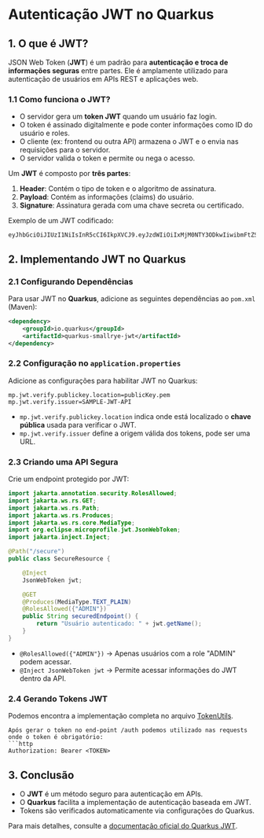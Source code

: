 # Autenticação JWT no Quarkus

## 1. O que é JWT?
JSON Web Token (**JWT**) é um padrão para **autenticação e troca de informações seguras** entre partes. Ele é amplamente utilizado para autenticação de usuários em APIs REST e aplicações web.

### 1.1 Como funciona o JWT?
- O servidor gera um **token JWT** quando um usuário faz login.
- O token é assinado digitalmente e pode conter informações como ID do usuário e roles.
- O cliente (ex: frontend ou outra API) armazena o JWT e o envia nas requisições para o servidor.
- O servidor valida o token e permite ou nega o acesso.

Um **JWT** é composto por **três partes**:
1. **Header**: Contém o tipo de token e o algoritmo de assinatura.
2. **Payload**: Contém as informações (claims) do usuário.
3. **Signature**: Assinatura gerada com uma chave secreta ou certificado.

Exemplo de um JWT codificado:
```
eyJhbGciOiJIUzI1NiIsInR5cCI6IkpXVCJ9.eyJzdWIiOiIxMjM0NTY3ODkwIiwibmFtZSI6IkpvaG4gRG9lIiwiaWF0IjoxNTE2MjM5MDIyfQ.SflKxwRJSMeKKF2QT4fwpMeJf36POk6yJV_adQssw5c
```

## 2. Implementando JWT no Quarkus

### 2.1 Configurando Dependências
Para usar JWT no **Quarkus**, adicione as seguintes dependências ao `pom.xml` (Maven):

```xml
<dependency>
    <groupId>io.quarkus</groupId>
    <artifactId>quarkus-smallrye-jwt</artifactId>
</dependency>
```

### 2.2 Configuração no `application.properties`
Adicione as configurações para habilitar JWT no Quarkus:
```properties
mp.jwt.verify.publickey.location=publicKey.pem
mp.jwt.verify.issuer=SAMPLE-JWT-API
```

- `mp.jwt.verify.publickey.location` indica onde está localizado o **chave pública** usada para verificar o JWT.
- `mp.jwt.verify.issuer` define a origem válida dos tokens, pode ser uma URL.

### 2.3 Criando uma API Segura
Crie um endpoint protegido por JWT:

```java
import jakarta.annotation.security.RolesAllowed;
import jakarta.ws.rs.GET;
import jakarta.ws.rs.Path;
import jakarta.ws.rs.Produces;
import jakarta.ws.rs.core.MediaType;
import org.eclipse.microprofile.jwt.JsonWebToken;
import jakarta.inject.Inject;

@Path("/secure")
public class SecureResource {

    @Inject
    JsonWebToken jwt;

    @GET
    @Produces(MediaType.TEXT_PLAIN)
    @RolesAllowed({"ADMIN"})
    public String securedEndpoint() {
        return "Usuário autenticado: " + jwt.getName();
    }
}
```

- `@RolesAllowed({"ADMIN"})` → Apenas usuários com a role "ADMIN" podem acessar.
- `@Inject JsonWebToken jwt` → Permite acessar informações do JWT dentro da API.

### 2.4 Gerando Tokens JWT

Podemos encontra a implementação completa no arquivo [TokenUtils](/src/main/java/com/aktie/auth/TokenUtils.java).

```
Após gerar o token no end-point /auth podemos utilizado nas requests onde o token é obrigatório:
```http
Authorization: Bearer <TOKEN>
```

## 3. Conclusão
- O **JWT** é um método seguro para autenticação em APIs.
- O **Quarkus** facilita a implementação de autenticação baseada em JWT.
- Tokens são verificados automaticamente via configurações do Quarkus.

Para mais detalhes, consulte a [documentação oficial do Quarkus JWT](https://quarkus.io/guides/security-jwt).